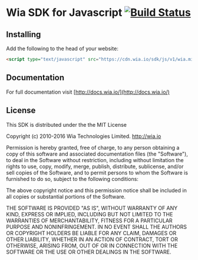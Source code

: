 # Wia SDK for Javascript [![Build Status](https://travis-ci.org/wiaio/wia-javascript-sdk.svg?branch=master)](https://travis-ci.org/wiaio/wia-javascript-sdk)

## Installing
Add the following to the head of your website:
```html
<script type="text/javascript" src="https://cdn.wia.io/sdk/js/v1/wia.min.js"></script>
```

## Documentation
For full documentation visit [http://docs.wia.io/](http://docs.wia.io/)

## License
This SDK is distributed under the the MIT License

Copyright (c) 2010-2016 Wia Technologies Limited. http://wia.io

Permission is hereby granted, free of charge, to any person obtaining a copy
of this software and associated documentation files (the "Software"), to deal
in the Software without restriction, including without limitation the rights
to use, copy, modify, merge, publish, distribute, sublicense, and/or sell
copies of the Software, and to permit persons to whom the Software is
furnished to do so, subject to the following conditions:

The above copyright notice and this permission notice shall be included in
all copies or substantial portions of the Software.

THE SOFTWARE IS PROVIDED "AS IS", WITHOUT WARRANTY OF ANY KIND, EXPRESS OR
IMPLIED, INCLUDING BUT NOT LIMITED TO THE WARRANTIES OF MERCHANTABILITY,
FITNESS FOR A PARTICULAR PURPOSE AND NONINFRINGEMENT. IN NO EVENT SHALL THE
AUTHORS OR COPYRIGHT HOLDERS BE LIABLE FOR ANY CLAIM, DAMAGES OR OTHER
LIABILITY, WHETHER IN AN ACTION OF CONTRACT, TORT OR OTHERWISE, ARISING FROM,
OUT OF OR IN CONNECTION WITH THE SOFTWARE OR THE USE OR OTHER DEALINGS IN
THE SOFTWARE.

